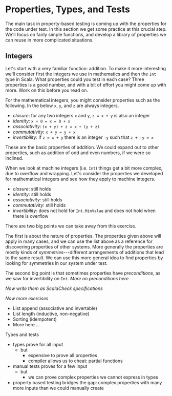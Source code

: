 # Properties, Types, and Tests

The main task in property-based testing is coming up with the properties for the code under test. In this section we get some practice at this crucial step. We'll focus on fairly simple functions, and develop a library of properties we can reuse in more complicated situations.

## Integers

Let's start with a very familiar function: addition. To make it more interesting we'll consider first the integers we use in mathematics and then the `Int` type in Scala. What properties could you test in each case? Three properties is a good number, and with a bit of effort you might come up with more. Work on this before you read on.

For the mathematical integers, you might consider properties such as the following. In the below `x`, `y`, and `z` are always integers.

- *closure*: for any two integers `x` and `y`, `z = x + y` is also an integer
- *identity*: `x + 0 = x = 0 + x`
- *associativity*: `(x + y) + z = x + (y + z)`
- *commutativity*: `x + y = y + x`
- *invertibility*: if `z = x + y` there is an integer `-y` such that `z + -y = x`

These are the basic properties of addition. We could expand out to other properties, such as addition of odd and even numbers, if we were so inclined.

When we look at machine integers (i.e. `Int`) things get a bit more complex, due to overflow and wrapping. Let's consider the properties we developed for mathematical integers and see how they apply to machine integers.

- *closure*: still holds
- *identity*: still holds
- *associativity*: still holds
- *commutativity*: still holds
- *invertibility*: does not hold for `Int.MinValue` and does not hold when there is overflow

There are two big points we can take away from this exercise. 

The first is about the nature of properties. The properties given above will apply in many cases, and we can use the list above as a reference for discovering properties of other systems. More generally the properties are mostly kinds of *symmetries*---different arrangements of additions that lead to the same result. We can use this more general idea to find properties by looking for symmetries in our system under test.

The second big point is that sometimes properties have *preconditions*, as we saw for invertibility on `Int`. _More on preconditions here_

_Now write them as ScalaCheck specifications_

_Now more exercises_
- List append (associative and invertable)
- List length (inductive, non-negative)
- Sorting (idempotent)
- More here ...

Types and tests
- types prove for all input
  - but
    - expensive to prove all properties
    - compiler allows us to cheat: partial functions
- manual tests proves for a few input
  - but
    - we can prove complex properties we cannot express in types
- property based testing bridges the gap: complex properties with many more inputs than we could manually create
